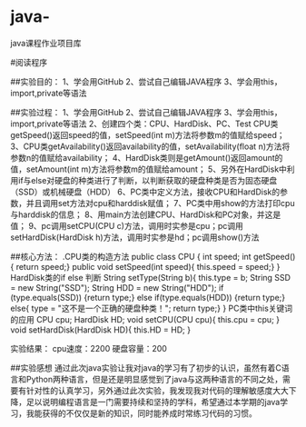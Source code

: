 # java-
java课程作业项目库

#阅读程序

##实验目的：
 1、学会用GitHub 2、尝试自己编辑JAVA程序 3、学会用this，import,private等语法
 
##实验过程：
1、学会用GitHub 2、尝试自己编辑JAVA程序 3、学会用this，import,private等语法
2、创建四个类：CPU、HardDisk、PC、Test CPU类getSpeed()返回speed的值，setSpeed(int m)方法将参数m的值赋给speed；
3、CPU类getAvailability()返回availability的值，setAvailability(float n)方法将参数n的值赋给availability；
4、HardDisk类则是getAmount()返回amount的值，setAmount(int m)方法将参数m的值赋给amount；
5、另外在HardDisk中利用if与else对硬盘的种类进行了判断，以判断获取的硬盘种类是否为固态硬盘（SSD）或机械硬盘（HDD）
6、PC类中定义方法，接收CPU和HardDisk的参数，并且调用set方法对cpu和harddisk赋值；
7、PC类中用show的方法打印cpu与harddisk的信息；
8、用main方法创建CPU、HardDisk和PC对象，并这是值；
9、pc调用setCPU(CPU c)方法，调用时实参是cpu；pc调用setHardDisk(HardDisk h)方法，调用时实参是hd；pc调用show()方法

##核心方法：
.CPU类的构造方法 public class CPU {
int speed;
int getSpeed(){
return speed;}
public void setSpeed(int speed){
this.speed = speed;}
}
 HardDisk类的if else 判断
String setType(String b){
this.type = b;
String SSD = new String("SSD");
String HDD = new String("HDD");
if (type.equals(SSD))
{return type;}
else if(type.equals(HDD))
{return type;}
else{
type = "这不是一个正确的硬盘种类！";
return type;} }
PC类中this关键词的应用
CPU cpu;
HardDisk HD;
void setCPU(CPU cpu){
this.cpu = cpu;
}
void setHardDisk(HardDisk HD){
this.HD = HD;
}

实验结果：
cpu速度：2200
硬盘容量：200

##实验感想
通过此次java实验让我对java的学习有了初步的认识，虽然有着C语言和Python两种语言，但是还是明显感觉到了java与这两种语言的不同之处，需要有针对性的认真学习，另外通过此次实验，我发现我对代码的理解敏感度大大下降，足以说明编程语言是一门需要持续和坚持的学科，希望通过本学期的java学习，我能获得的不仅仅是新的知识，同时能养成时常练习代码的习惯。

